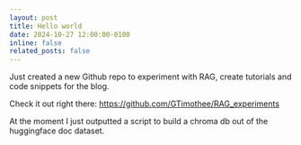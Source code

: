 ```yaml
---
layout: post
title: Hello world
date: 2024-10-27 12:00:00-0100
inline: false
related_posts: false
---
```


Just created a new Github repo to experiment with RAG, create tutorials and code snippets for the blog. 

Check it out right there: https://github.com/GTimothee/RAG_experiments

At the moment I just outputted a script to build a chroma db out of the huggingface doc dataset.
